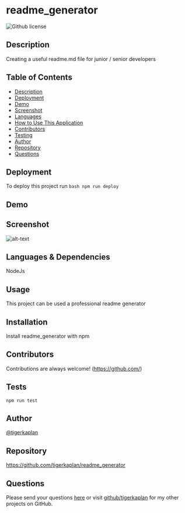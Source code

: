 # readme_generator
![Github license](https://img.shields.io/badge/license-None-blue.svg)

## Description
Creating a useful readme.md file for junior / senior developers

## Table of Contents
* [Description](#Description)
* [Deployment](##Deployment)
* [Demo](##Demo)
* [Screenshot](##Screenshot)
* [Languages](#languages)
* [How to Use This Application](#HowToUseThisApplication)
* [Contributors](#contributors)
* [Testing](#testing)
* [Author](#author)
* [Repository](#repository)
* [Questions](#questions)

## Deployment
To deploy this project run
```bash npm run deploy ```
## Demo

## Screenshot
![alt-text]()
## Languages & Dependencies
NodeJs
## Usage
This project can be used a professional readme generator
## Installation
Install readme_generator with npm 
## Contributors
Contributions are always welcome!
(https://github.com/)
## Tests
 ```npm run test```
## Author
[@tigerkaplan](https://github.com/tigerkaplan)
## Repository
https://github.com/tigerkaplan/readme_generator
## Questions
Please send your questions [here](mailto:husniyeerparun@gmail.com?subject=[GitHub]%20Dev%20Connect) or visit [github/tigerkaplan](https://github.com/tigerkaplan) for my other projects on GitHub.

